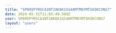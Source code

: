 ```yaml
---
title: "SP095PYRGCA1NT2AK6K1GS4AMTM8YMTSH3KCVNS7"
date: 2024-05-31T11:03:49.589Z
user: SP095PYRGCA1NT2AK6K1GS4AMTM8YMTSH3KCVNS7
layout: "users"
---
```

    